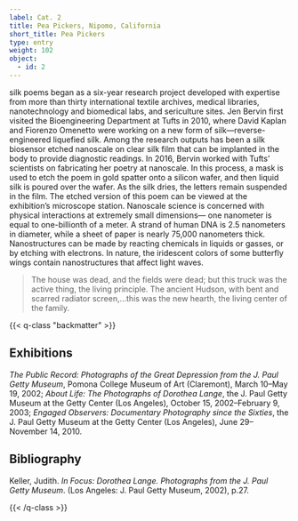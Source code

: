 ```yaml
---
label: Cat. 2
title: Pea Pickers, Nipomo, California
short_title: Pea Pickers
type: entry
weight: 102
object:
  - id: 2
---
```


silk poems began as a six-year research project developed with expertise from more than thirty international textile archives, medical libraries, nanotechnology and biomedical labs, and sericulture sites.
Jen Bervin first visited the Bioengineering Department at Tufts in 2010, where David Kaplan and Fiorenzo Omenetto were working on a new form of silk—reverse- engineered liquefied silk. Among the research outputs has been a silk biosensor etched nanoscale on clear silk film that can be implanted in the body to provide diagnostic readings.
In 2016, Bervin worked with Tufts’ scientists on fabricating her poetry at nanoscale. In this process, a mask is used to etch the poem in gold spatter onto a silicon wafer, and then liquid silk is poured over the wafer. As the silk dries, the letters remain suspended in the film. The etched version of this poem can be viewed at the exhibition’s microscope station.
Nanoscale science is concerned with physical interactions at extremely small dimensions— one nanometer is equal to one-billionth
of a meter. A strand of human DNA is 2.5 nanometers in diameter, while a sheet of paper is nearly 75,000 nanometers thick. Nanostructures can be made by reacting chemicals in liquids or gasses, or by etching with electrons. In nature, the iridescent colors of some butterfly wings contain nanostructures that affect light waves.


> The house was dead, and the fields were dead; but this truck was the active thing, the living principle. The ancient Hudson, with bent and scarred radiator screen,…this was the new hearth, the living center of the family.

{{< q-class "backmatter" >}}

## Exhibitions

*The Public Record: Photographs of the Great Depression from the J. Paul Getty Museum*, Pomona College Museum of Art (Claremont), March 10–May 19, 2002; *About Life: The Photographs of Dorothea Lange*, the J. Paul Getty Museum at the Getty Center (Los Angeles), October 15, 2002–February 9, 2003; *Engaged Observers: Documentary Photography since the Sixties*, the J. Paul Getty Museum at the Getty Center (Los Angeles), June 29–November 14, 2010.

## Bibliography

Keller, Judith. *In Focus: Dorothea Lange. Photographs from the J. Paul Getty Museum*. (Los Angeles: J. Paul Getty Museum, 2002), p.27.

{{< /q-class >}}
